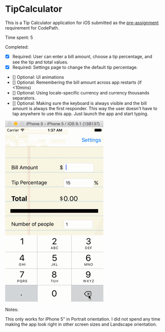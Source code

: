 # TipCalculator

This is a Tip Calculator application for iOS submitted as the [pre-assignment](https://gist.github.com/timothy1ee/7747214) requirement for CodePath.

Time spent: 5

Completed:

* [X] Required: User can enter a bill amount, choose a tip percentage, and see the tip and total values.
* [X] Required: Settings page to change the default tip percentage.
* [] Optional: UI animations
* [] Optional: Remembering the bill amount across app restarts (if <10mins)
* [] Optional: Using locale-specific currency and currency thousands separators.
* [] Optional: Making sure the keyboard is always visible and the bill amount is always the first responder. This way the user doesn't have to tap anywhere to use this app. Just launch the app and start typing.

![Video Walkthrough](tipCalculator.gif)

Notes:

This only works for iPhone 5" in Portrait orientation. I did not spend any time making the app look right in other screen sizes and Landscape orientation.
